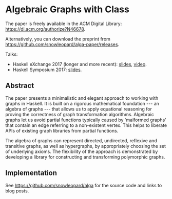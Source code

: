 # Algebraic Graphs with Class

The paper is freely available in the ACM Digital Library: https://dl.acm.org/authorize?N46678.

Alternatively, you can download the preprint from https://github.com/snowleopard/alga-paper/releases.

Talks:
* Haskell eXchange 2017 (longer and more recent):
[slides](https://github.com/snowleopard/alga-paper/releases/download/final/algebraic-graphs-haskellx.pdf),
[video](https://skillsmatter.com/skillscasts/10635-algebraic-graphs).
* Haskell Symposium 2017: [slides](https://github.com/snowleopard/alga-paper/releases/download/final/algebraic-graphs-slides.pdf).


## Abstract

The paper presents a minimalistic and elegant approach to working
with graphs in Haskell. It is built on a rigorous
mathematical foundation --- an algebra of graphs --- that allows us to apply
equational reasoning for proving the correctness of graph transformation
algorithms. Algebraic graphs let us avoid partial functions typically
caused by 'malformed graphs' that contain an edge referring to
a non-existent vertex. This helps to liberate APIs of existing graph libraries
from partial functions.

The algebra of graphs can represent directed, undirected, reflexive
and transitive graphs, as well as hypergraphs, by appropriately choosing
the set of underlying axioms. The flexibility of the approach is
demonstrated by developing a library for constructing
and transforming polymorphic graphs.

## Implementation

See https://github.com/snowleopard/alga for the source code and links to blog posts.
